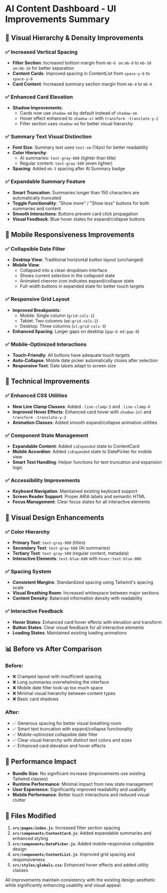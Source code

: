 # AI Content Dashboard - UI Improvements Summary

## 🎨 Visual Hierarchy & Density Improvements

### ✅ Increased Vertical Spacing
- **Filter Section**: Increased bottom margin from `mb-6 sm:mb-8` to `mb-10 sm:mb-16` for better separation
- **Content Cards**: Improved spacing in ContentList from `space-y-6` to `space-y-8`
- **Card Content**: Increased summary section margin from `mb-4` to `mb-6`

### ✅ Enhanced Card Elevation
- **Shadow Improvements**: 
  - Cards now use `shadow-md` by default instead of `shadow-sm`
  - Hover effect enhanced to `shadow-xl` with `transform -translate-y-2`
  - Filter section uses `shadow-md` for better visual hierarchy

### ✅ Summary Text Visual Distinction
- **Font Size**: Summary text uses `text-sm` (14px) for better readability
- **Color Hierarchy**: 
  - AI summaries: `text-gray-600` (lighter than title)
  - Regular content: `text-gray-500` (even lighter)
- **Spacing**: Added `mb-3` spacing after AI Summary badge

### ✅ Expandable Summary Feature
- **Smart Truncation**: Summaries longer than 150 characters are automatically truncated
- **Toggle Functionality**: "Show more" / "Show less" buttons for both summaries and content
- **Smooth Interactions**: Buttons prevent card click propagation
- **Visual Feedback**: Blue hover states for expand/collapse buttons

## 📱 Mobile Responsiveness Improvements

### ✅ Collapsible Date Filter
- **Desktop View**: Traditional horizontal button layout (unchanged)
- **Mobile View**: 
  - Collapsed into a clean dropdown interface
  - Shows current selection in the collapsed state
  - Animated chevron icon indicates expand/collapse state
  - Full-width buttons in expanded state for better touch targets

### ✅ Responsive Grid Layout
- **Improved Breakpoints**: 
  - Mobile: Single column (`grid-cols-1`)
  - Tablet: Two columns (`md:grid-cols-2`)
  - Desktop: Three columns (`xl:grid-cols-3`)
- **Enhanced Spacing**: Larger gaps on desktop (`gap-6 md:gap-8`)

### ✅ Mobile-Optimized Interactions
- **Touch-Friendly**: All buttons have adequate touch targets
- **Auto-Collapse**: Mobile date picker automatically closes after selection
- **Responsive Text**: Date labels adapt to screen size

## 🎯 Technical Improvements

### ✅ Enhanced CSS Utilities
- **New Line Clamp Classes**: Added `.line-clamp-5` and `.line-clamp-6`
- **Improved Hover Effects**: Enhanced card hover with `shadow-2xl` and `transform -translate-y-2`
- **Animation Classes**: Added smooth expand/collapse animation utilities

### ✅ Component State Management
- **Expandable Content**: Added `isExpanded` state to ContentCard
- **Mobile Accordion**: Added `isExpanded` state to DatePicker for mobile view
- **Smart Text Handling**: Helper functions for text truncation and expansion logic

### ✅ Accessibility Improvements
- **Keyboard Navigation**: Maintained existing keyboard support
- **Screen Reader Support**: Proper ARIA labels and semantic HTML
- **Focus Management**: Clear focus states for all interactive elements

## 🎨 Visual Design Enhancements

### ✅ Color Hierarchy
- **Primary Text**: `text-gray-900` (titles)
- **Secondary Text**: `text-gray-600` (AI summaries)
- **Tertiary Text**: `text-gray-500` (regular content, metadata)
- **Interactive Elements**: `text-blue-600` with `hover:text-blue-800`

### ✅ Spacing System
- **Consistent Margins**: Standardized spacing using Tailwind's spacing scale
- **Visual Breathing Room**: Increased whitespace between major sections
- **Content Density**: Balanced information density with readability

### ✅ Interactive Feedback
- **Hover States**: Enhanced card hover effects with elevation and transform
- **Button States**: Clear visual feedback for all interactive elements
- **Loading States**: Maintained existing loading animations

## 📊 Before vs After Comparison

### Before:
- ❌ Cramped layout with insufficient spacing
- ❌ Long summaries overwhelming the interface
- ❌ Mobile date filter took up too much space
- ❌ Minimal visual hierarchy between content types
- ❌ Basic card shadows

### After:
- ✅ Generous spacing for better visual breathing room
- ✅ Smart text truncation with expand/collapse functionality
- ✅ Mobile-optimized collapsible date filter
- ✅ Clear visual hierarchy with distinct text colors and sizes
- ✅ Enhanced card elevation and hover effects

## 🚀 Performance Impact

- **Bundle Size**: No significant increase (improvements use existing Tailwind classes)
- **Runtime Performance**: Minimal impact from new state management
- **User Experience**: Significantly improved readability and usability
- **Mobile Performance**: Better touch interactions and reduced visual clutter

## 🔧 Files Modified

1. **`src/pages/index.js`**: Increased filter section spacing
2. **`src/components/ContentCard.js`**: Added expandable summaries and enhanced styling
3. **`src/components/DatePicker.js`**: Added mobile-responsive collapsible design
4. **`src/components/ContentList.js`**: Improved grid spacing and responsiveness
5. **`src/styles/globals.css`**: Enhanced hover effects and added utility classes

All improvements maintain consistency with the existing design aesthetic while significantly enhancing usability and visual appeal.
